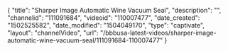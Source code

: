{
    "title": "Sharper Image Automatic Wine Vacuum Seal",
    "description": "",
    "channelid": "111091684",
    "videoid": "110007477",
    "date_created": "1502525582",
    "date_modified": "1504049170",
    "type": "captivate",
    "layout": "channelVideo",
    "url": "\/bbbusa-latest-videos\/sharper-image-automatic-wine-vacuum-seal\/111091684-110007477"
}